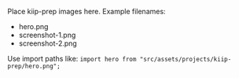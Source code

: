 Place kiip-prep images here. Example filenames:
- hero.png
- screenshot-1.png
- screenshot-2.png

Use import paths like: `import hero from "src/assets/projects/kiip-prep/hero.png";`
